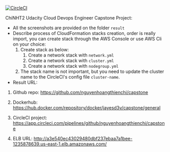 [![CircleCI](https://dl.circleci.com/status-badge/img/gh/nguyenhoangthienchi/capstone/tree/master.svg?style=svg)](https://dl.circleci.com/status-badge/redirect/gh/nguyenhoangthienchi/capstone/tree/master)

ChiNHT2 Udacity Cloud Devops Engineer Capstone Project:
- All the screenshots are provided on the folder `result`
- Describe process of CloudFormation stacks creation, order is really import, you can create stack through the AWS Console or use AWS Cli on your choice:
  1. Create stack as below:
      1. Create a network stack with `network.yml`
      2. Create a network stack with `cluster.yml`
      3. Create a network stack with `nodegroup.yml`
  2. The stack name is not important, but you need to update the cluster name to the CircleCI's config file `cluster-name`.
- Result URL:

1. Github repo: https://github.com/nguyenhoangthienchi/capstone

2. Dockerhub: https://hub.docker.com/repository/docker/jayesd3v/capstone/general

3. CircleCI project: https://app.circleci.com/pipelines/github/nguyenhoangthienchi/capstone

4. ELB URL: http://a3e540ec43029480dbf237ebaa7a1bee-1235878639.us-east-1.elb.amazonaws.com/
